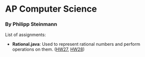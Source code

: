 # AP Computer Science
### By Philipp Steinmann

List of assignments:
- **Rational.java**: Used to represent rational numbers and perform operations on them. ([HW27](http://www.stuycs.org/courses/ap-computer-science/brownmykolyk/hw/hw27), [HW28](http://www.stuycs.org/courses/ap-computer-science/brownmykolyk/hw/hw28))

